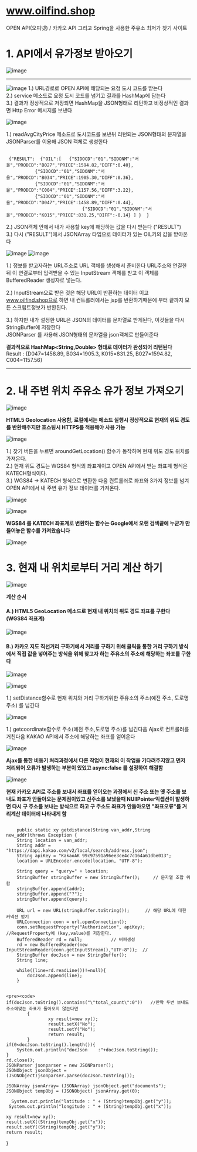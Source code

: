 # www.oilfind.shop
OPEN API(오피넷) / 카카오 API 그리고 Spring을 사용한 주유소 최저가 찾기 사이트 




# 1. API에서 유가정보 받아오기  
![image](https://user-images.githubusercontent.com/53259940/64059850-00adcd00-cbff-11e9-9d90-c4974c7e1a2a.png)

<hr>
  
![image](https://user-images.githubusercontent.com/53259940/64059619-ff7aa100-cbfa-11e9-8bb1-4d8866fa5fba.png)
 1.) URL경로로 OPEN API에 해당되는 요청 도시 코드를 받는다  
 2.) service 메소드로 요청 도시 코드를 넘기고 결과를 HashMap에 담는다  
 3.) 결과가 정상적으로 저장되면 HashMap을 JSON형태로 리턴하고 비정상적인 결과면 Http Error 메시지를 보낸다  


  
 ![image](https://user-images.githubusercontent.com/53259940/64059806-3aca9f00-cbfe-11e9-8402-05c9b5577686.png)

1.) readAvgCityPrice 메소드로 도시코드를 보낸뒤 리턴되는 JSON형태의 문자열을 JSONParser를 이용해 JSON 객체로 생성한다
<pre><code>
 {"RESULT":  {"OIL":[   {"SIDOCD":"01","SIDONM":"서울","PRODCD":"B027","PRICE":1594.82,"DIFF":0.40},   
		   {"SIDOCD":"01","SIDONM":"서울","PRODCD":"B034","PRICE":1905.30,"DIFF":0.36},  
		   {"SIDOCD":"01","SIDONM":"서울","PRODCD":"C004","PRICE":1157.56,"DIFF":3.22}, 
 		   {"SIDOCD":"01","SIDONM":"서울","PRODCD":"D047","PRICE":1458.89,"DIFF":0.44}, 
                             {"SIDOCD":"01","SIDONM":"서울","PRODCD":"K015","PRICE":831.25,"DIFF":-0.14} ] }  }
</code></pre>                       
2.) JSON객체 안에서 내가 사용할 key에 해당하는 값을 다시 받는다 ("RESULT")  
3.) 다시 ("RESULT")에서 JSONArray 타입으로 데이터가 있는 OIL키의 값을 받아온다 

![image](https://user-images.githubusercontent.com/53259940/64059918-4028e900-cc00-11e9-97c0-19863bad12c9.png)
![image](https://user-images.githubusercontent.com/53259940/64059921-50d95f00-cc00-11e9-8081-c2dacc7f95f9.png)

 1.) 정보를 받고자하는 URL주소로 URL 객체를 생성해서 준비한다 URL주소와 연결한 뒤 이 연결로부터 입력받을 수 있는 InputStream 객체를 받고
     이 객체를 BufferedReader 생성자로 넣는다.

 2.) InputStream으로 받은 것은 해당 URL이 반환하는 데이터 이고  www.oilfind.shop으로 하면 내 컨트롤러에서는 
     jsp를 반환하기때문에 <html><body>부터 끝까지 모든 스크립트정보가 반환된다.  
	
 3.) 하지만 내가 설정한 URL은 JSON의 데이터를 문자열로 받게된다, 이것들을 다시 StringBuffer에 저장한다  
     JSONParser 를 사용해 JSON형태의 문자열을 json객체로 만들어준다  
     
**결과적으로 HashMap<String,Double> 형태로 데이터가 완성되어 리턴된다**  
Result : {D047=1458.89, B034=1905.3, K015=831.25, B027=1594.82, C004=1157.56}

<hr>

# 2. 내 주변 위치 주유소 유가 정보 가져오기  


![image](https://user-images.githubusercontent.com/53259940/64060048-68194c00-cc02-11e9-8263-471d708fe735.png)

**HTML5 Geolocation 사용함, 로컬에서는 메소드 실행시 정상적으로 현재의 위도 경도를 반환해주지만 호스팅시 HTTPS를 적용해야 사용 가능** 
  
![image](https://user-images.githubusercontent.com/53259940/64060095-263cd580-cc03-11e9-833e-16111def13c5.png)


1.) 찾기 버튼을 누르면 aroundGetLocation() 함수가 동작하며 현재 위도 경도 위치를 가져온다.  
2.) 현재 위도 경도는 WGS84 형식의 좌표계이고 OPEN API에서 받는 좌표계 형식은 KATECH형식이다.  
3.) WGS84 -> KATECH 형식으로 변환한 다음 컨트롤러로 좌표와 3가지 정보를 넘겨 OPEN API에서 내 주변 유가 정보 데이터를 가져온다.  

![image](https://user-images.githubusercontent.com/53259940/64060139-bb3fce80-cc03-11e9-873e-6c8fbb58493a.png)  
  
  ![image](https://user-images.githubusercontent.com/53259940/64061063-1aa3db80-cc10-11e9-942d-a71db0c2d689.png)

**WGS84 를 KATECH 좌표계로 변환하는 함수는 Google에서 오랜 검색끝에 누군가 만들어놓은 함수를 가져왔습니다** 

![image](https://user-images.githubusercontent.com/53259940/64060175-27223700-cc04-11e9-9018-3fd2dcdecafd.png)


# 3. 현재 내 위치로부터 거리 계산 하기

![image](https://user-images.githubusercontent.com/53259940/64060621-48862180-cc0a-11e9-8151-e50198a9245e.png)


**계산 순서**
#### A.) HTML5 GeoLocation 메소드로 현재 내 위치의 위도 경도 좌표를 구한다 (WGS84 좌표계)    
 ![image](https://user-images.githubusercontent.com/53259940/64061094-7ff7cc80-cc10-11e9-832a-655350849ec5.png)  
 
#### B.) 카카오 지도 직선거리 구하기에서 거리를 구하기 위해 클릭을 통한 거리 구하기 방식에서 직접 값을 넣어주는 방식을 위해 찾고자 하는 주유소의 주소에 해당하는 좌표를 구한다  
![image](https://user-images.githubusercontent.com/53259940/64061109-c9e0b280-cc10-11e9-9519-5dddbdcdfd4b.png)
         
![image](https://user-images.githubusercontent.com/53259940/64061136-2a6fef80-cc11-11e9-8801-68ca99db62fd.png)

1.) setDistance함수로 현재 위치와 거리 구하기위한 주유소의 주소(예전 주소, 도로명 주소) 를 넘긴다  

![image](https://user-images.githubusercontent.com/53259940/64061167-863a7880-cc11-11e9-9141-04a1bb3ad43d.png)

1.) getcoordinate함수로 주소(예전 주소,도로명 주소)를 넘긴다음 Ajax로 컨트롤러를 거친다음 KAKAO API에서 주소에 해당하는 좌표를 얻어온다  

![image](https://user-images.githubusercontent.com/53259940/64061182-e4fff200-cc11-11e9-9c44-3d0ff0b03107.png)

**Ajax를 통한 비동기 처리과정에서 다른 작업이 현재의 이 작업을 기다려주지않고 먼저 처리되어 오류가 발생하는 부분이 있었고 
  async:false 를 설정하여 해결함**

![image](https://user-images.githubusercontent.com/53259940/64061204-39a36d00-cc12-11e9-8c68-fa8b80227e16.png)  

**현재 카카오 API로 주소를 보내서 좌표를 얻어오는 과정에서 신 주소 또는 옛 주소를 보내도 좌표가 안돌아오는 문제점이있고 
  신주소를 보냈을때 NUllPointer익셉션이 발생하면 다시 구 주소를 보내는 방식으로 하고 구 주소도 좌표가 안돌아오면 
  "좌표오류"를 거리계산 데이터에 나타내게 함**
  
  <pre><code>
    public static xy getdistance(String van_addr,String new_addr)throws Exception {	 
    String location = van_addr; 
    String addr = "https://dapi.kakao.com/v2/local/search/address.json"; 
    String apiKey = "KakaoAK 99c97591a96ee3ce4c7c164a61dbe013"; 
    location = URLEncoder.encode(location, "UTF-8");                

    String query = "query=" + location; 
    StringBuffer stringBuffer = new StringBuffer();     // 문자열 조합 위함
    stringBuffer.append(addr);
    stringBuffer.append("?");
    stringBuffer.append(query); 
      
    URL url = new URL(stringBuffer.toString());      // 해당 URL에 대한 커넥션 얻기    
    URLConnection conn = url.openConnection();    
    conn.setRequestProperty("Authorization", apiKey);  //RequestProperty에 (key,value)를 저장한다.    
    BufferedReader rd = null;           // 버퍼생성 
    rd = new BufferedReader(new InputStreamReader(conn.getInputStream(),"UTF-8"));  //     
    StringBuffer docJson = new StringBuffer();    
    String line;
    
    while((line=rd.readLine())!=null){ 
        docJson.append(line);
    }
    </code></pre>
    <pre><code>
    if(docJson.toString().contains("\"total_count\":0"))   //만약 두번 보내도 주소에맞는 좌표가 돌아오지 않는다면
    		{
    				xy result=new xy();
    				result.setX("No");
    				result.setY("No");
    				return result;
    		} 
    if(0<docJson.toString().length()){
        System.out.println("docJson    :"+docJson.toString()); 
    } 
    rd.close();
    JSONParser jsonparser = new JSONParser();
    JSONObject jsonObject =  (JSONObject)jsonparser.parse(docJson.toString());
    
    JSONArray jsonArray= (JSONArray) jsonObject.get("documents"); 
    JSONObject tempObj = (JSONObject) jsonArray.get(0);
   
      System.out.println("latitude : " + (String)tempObj.get("y"));
     System.out.println("longitude : " + (String)tempObj.get("x"));
    
    xy result=new xy();
    result.setX((String)tempObj.get("x"));
    result.setY((String)tempObj.get("y"));
    return result;	
}
</code></pre>

